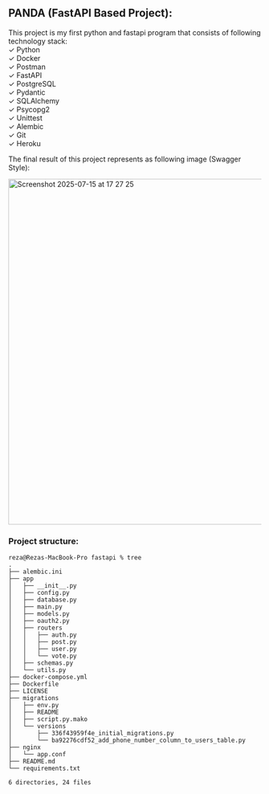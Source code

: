 ## PANDA (FastAPI Based Project):

This project is my first python and fastapi program that consists of following technology stack:  
✓ Python  
✓ Docker  
✓ Postman  
✓ FastAPI  
✓ PostgreSQL  
✓ Pydantic  
✓ SQLAlchemy  
✓ Psycopg2  
✓ Unittest  
✓ Alembic  
✓ Git  
✓ Heroku  

The final result of this project represents as following image (Swagger Style):

<img width="1269" height="689" alt="Screenshot 2025-07-15 at 17 27 25" src="https://github.com/user-attachments/assets/557c655a-9661-4eb3-8df0-75921688cefa" />

### Project structure:  
```bazaar
reza@Rezas-MacBook-Pro fastapi % tree                                  
.
├── alembic.ini
├── app
│   ├── __init__.py
│   ├── config.py
│   ├── database.py
│   ├── main.py
│   ├── models.py
│   ├── oauth2.py
│   ├── routers
│   │   ├── auth.py
│   │   ├── post.py
│   │   ├── user.py
│   │   └── vote.py
│   ├── schemas.py
│   └── utils.py
├── docker-compose.yml
├── Dockerfile
├── LICENSE
├── migrations
│   ├── env.py
│   ├── README
│   ├── script.py.mako
│   └── versions
│       ├── 336f43959f4e_initial_migrations.py
│       └── ba92276cdf52_add_phone_number_column_to_users_table.py
├── nginx
│   └── app.conf
├── README.md
└── requirements.txt

6 directories, 24 files
```